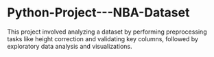 # Python-Project---NBA-Dataset
This project involved analyzing a dataset by performing preprocessing tasks like height correction and validating key columns, followed by exploratory data analysis and visualizations.
